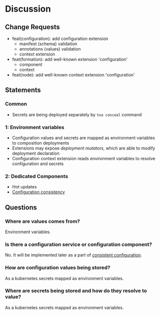 # Discussion

## Change Requests

- feat(configuration): add configuration extension
    - manifest (schema) validation
    - annotations (values) validation
    - context extension
- feat(formation): add well-known extension 'configuration'
    - component
    - context
- feat(node): add well-known context extension 'configuration'

## Statements

### Common

- Secrets are being deployed separately by `toa conceal` command

### 1: Environment variables

- Configuration values and secrets are mapped as environment variables to composition deployments
- Extensions may expose *deployment mutators*, which are able to modify deployment declaration
- Configuration context extension reads environment variables to resolve configuration and secrets

### 2: Dedicated Components

- Hot updates
- [Configuration consistency](consistency.md)

## Questions

### Where are values comes from?

Environment variables.

### Is there a configuration service or configuration component?

No. It will be implemented later as a part of [consistent configuration](consistency.md).

### How are configuration values being stored?

As a kubernetes secrets mapped as environment variables.

### Where are secrets being stored and how do they resolve to value?

As a kubernetes secrets mapped as environment variables.


